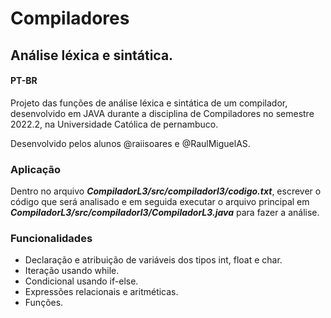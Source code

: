 # Compiladores

## Análise léxica e sintática.

#### PT-BR
Projeto das funções de análise léxica e sintática de um compilador, desenvolvido em JAVA durante a disciplina de Compiladores no semestre 2022.2, na Universidade Católica de pernambuco.

Desenvolvido pelos alunos @raiisoares e @RaulMiguelAS.

### Aplicação
Dentro no arquivo ***CompiladorL3/src/compiladorl3/codigo.txt***, escrever o código que será analisado e em seguida executar o arquivo principal em ***CompiladorL3/src/compiladorl3/CompiladorL3.java*** para fazer a análise.

### Funcionalidades
- Declaração e atribuição de variáveis dos tipos int, float e char.
- Iteração usando while.
- Condicional usando if-else.
- Expressões relacionais e aritméticas.
- Funções.




